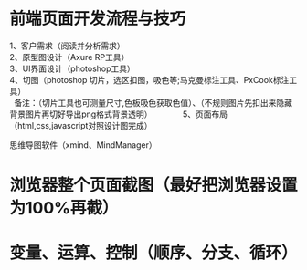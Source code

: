 # 前端页面开发流程与技巧 

1、客户需求（阅读并分析需求）  
2、原型图设计（Axure RP工具）  
3、UI界面设计（photoshop工具）  
4、切图（photoshop 切片，选区扣图，吸色等;马克曼标注工具、PxCook标注工具）  
   备注：（切片工具也可测量尺寸,色板吸色获取色值）、（不规则图片先扣出来隐藏背景图片再切好导出png格式背景透明）  　    　　 
5、页面布局（html,css,javascript对照设计图完成）  

思维导图软件（xmind、MindManager）

# 浏览器整个页面截图（最好把浏览器设置为100%再截） 

# 变量、运算、控制（顺序、分支、循环）
